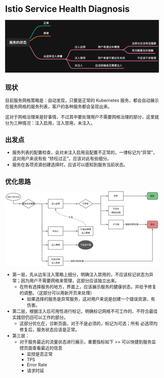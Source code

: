 # Istio Service Health Diagnosis

![](images/1735490874560-7ae90929-a5ef-4944-b371-32376b9a8215_e12c4cbe.jpeg)

## 现状

目前服务网格策略是：自动发现，只要是正常的 Kubernetes 服务，都会自动展示在服务网格的服务列表，客户的各种服务都会呈现出来。

这对于网格治理来是好事情，不过其中要处理用户不需要网格治理的部分，这里就分为三种情况：注入启用，注入禁用，未注入。

## 出发点

- 服务列表的配置检查，会对未注入启用且配置不正常的，一律标记为“异常”，这对用户来说有些 “矫枉过正”，应该对此有些细分。
- 服务在各项资源创建选择时，应该可以感知到服务当前状态。

## 优化思路

![](images/1704608001797-408aac12-63b3-4dad-86d3-5e07cde31f32_f2da3743.jpeg)

- 第一层，先从边车注入策略上细分，明确注入禁用的，不应该标记状态为异常；因为用户不需要网格来管理，这部分应该独立出来。
  - 在所有选择服务的地方，界面上，应该展示服务的健康状态，并给予修复的调整。（这部分可以用新开页来处理）
    - 如果选择的服务是异常服务，这对用户来说是创建一个错误资源，有伤害。
- 第二层，根据注入后可用性进行标记，明确标记网格不可工作的、不符合最佳实践但仍旧可以工作的部分。
  - 这部分优化在，诊断页面，对于不是必须的，标记为可选；所有 必选项均修复后，服务状态应该是正常。
- 第三层：
  - 对于服务最近的流量状态进行展示，重要指标如下 >> 可以快捷到服务监控页面查看最近的信息
    - 监控是否正常
    - TPS
    - Error Rate
    - 请求时延
